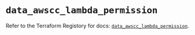 # `data_awscc_lambda_permission`

Refer to the Terraform Registory for docs: [`data_awscc_lambda_permission`](https://registry.terraform.io/providers/hashicorp/awscc/0.70.0/docs/data-sources/lambda_permission).
